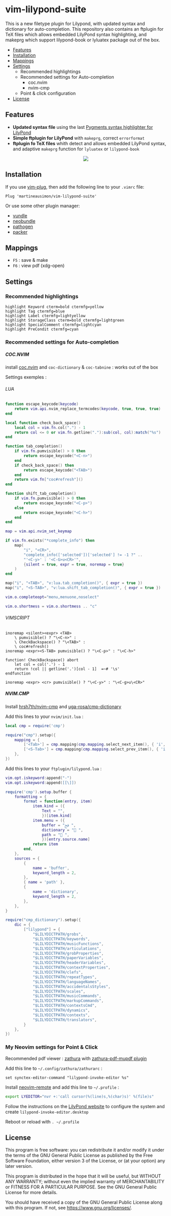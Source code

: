 # vim-lilypond-suite

This is a new filetype plugin for Lilypond, with updated syntax and dictionary for auto-completion. This repository also contains an ftplugin for TeX files which allows embedded LilyPond syntax highlighting, and makeprg which support lilypond-book or lyluatex package out of the box.

* [Features](#Features)
* [Installation](#Installation)
* [Mappings](#Mappings)
* [Settings](#Settings)
	* Recommended highlightings
	* Recommended settings for Auto-completion
		* coc.nvim
		* nvim-cmp
	* Point & click configuration
* [License](#License)

## Features

* **Updated syntax file** using the last [Pygments syntax highlighter for LilyPond](https://github.com/pygments/pygments/blob/master/pygments/lexers/_lilypond_builtins.py)
* **Simple ftplugin for LilyPond** with `makeprg`, correct `errorformat`
* **ftplugin fo TeX files** whith detect and allows embedded LilyPond syntax, and adaptive `makeprg` function for `lyluatex` or `lilypond-book`

<p align="center">
<img src="https://github.com/martineausimon/vim-lilypond-suite/blob/main/screenshoot.png">
</p>

## Installation

If you use [vim-plug](https://github.com/junegunn/vim-plug), then add the following line to your `.vimrc` file:

```vim
Plug 'martineausimon/vim-lilypond-suite'
```

Or use some other plugin manager:

* [vundle](https://github.com/gmarik/vundle)
* [neobundle](https://github.com/Shougo/neobundle.vim)
* [pathogen](https://github.com/tpope/vim-pathogen)
* [packer](https://github.com/wbthomason/packer.nvim)

## Mappings

* `F5` : save & make
* `F6` : view pdf (xdg-open)

## Settings

### Recommended highlightings

```vim
highlight Keyword cterm=bold ctermfg=yellow
highlight Tag ctermfg=blue
highlight Label ctermfg=lightyellow
highlight StorageClass cterm=bold ctermfg=lightgreen
highlight SpecialComment ctermfg=lightcyan
highlight PreCondit ctermfg=cyan
```

### Recommended settings for Auto-completion

##### COC.NVIM 

install [coc.nvim](https://github.com/neoclide/coc.nvim) and `coc-dictionary` & `coc-tabnine` : works out of the box

Settings exemples :

###### LUA

```lua
function escape_keycode(keycode)
	return vim.api.nvim_replace_termcodes(keycode, true, true, true)
end

local function check_back_space()
	local col = vim.fn.col(".") - 1
	return col <= 0 or vim.fn.getline("."):sub(col, col):match("%s")
end

function tab_completion()
	if vim.fn.pumvisible() > 0 then
		return escape_keycode("<C-n>")
	end
	if check_back_space() then
		return escape_keycode("<TAB>")
	end
	return vim.fn["coc#refresh"]()
end

function shift_tab_completion()
	if vim.fn.pumvisible() > 0 then
		return escape_keycode("<C-p>")
	else
		return escape_keycode("<C-h>")
	end
end

map = vim.api.nvim_set_keymap

if vim.fn.exists("*complete_info") then
	map(
		"i", "<CR>", 
		"complete_info(['selected'])['selected'] != -1 ?" ..
		"'<C-y>' : '<C-G>u<CR>'", 
		{silent = true, expr = true, noremap = true}
	)
end

map("i", "<TAB>", "v:lua.tab_completion()", { expr = true })
map("i", "<S-TAB>", "v:lua.shift_tab_completion()", { expr = true })

vim.o.completeopt="menu,menuone,noselect"

vim.o.shortmess = vim.o.shortmess .. "c"
```

###### VIMSCRIPT

```vim
inoremap <silent><expr> <TAB>
	\ pumvisible() ? "\<C-n>" :
	\ CheckBackspace() ? "\<TAB>" :
	\ coc#refresh()
inoremap <expr><S-TAB> pumvisible() ? "\<C-p>" : "\<C-h>"

function! CheckBackspace() abort
	let col = col('.') - 1
	return !col || getline('.')[col - 1]  =~# '\s'
endfunction

inoremap <expr> <cr> pumvisible() ? "\<C-y>" : "\<C-g>u\<CR>"
```
##### NVIM.CMP

Install [hrsh7th/nvim-cmp](https://github.com/hrsh7th/nvim-cmp) and [uga-rosa/cmp-dictionary](https://github.com/uga-rosa/cmp-dictionary)

Add this lines to your `nvim/init.lua` :

```lua
local cmp = require('cmp')

require("cmp").setup({
	mapping = {
		['<Tab>'] = cmp.mapping(cmp.mapping.select_next_item(), { 'i', 's' }),
		['<S-Tab>'] = cmp.mapping(cmp.mapping.select_prev_item(), { 'i', 's' }),
	},
})
```

Add this lines to your `ftplugin/lilypond.lua` :

```lua
vim.opt.iskeyword:append("-")
vim.opt.iskeyword:append([[\]])

require('cmp').setup.buffer {
	formatting = {
		format = function(entry, item)
			item.kind = ({
				Text = "",
				})[item.kind]
			item.menu = ({
				buffer = "ﰮ ",
				dictionary = " ",
				path = " ",
				})[entry.source.name]
			return item
		end,
	},
	sources = {
		{ 
			name = 'buffer',
			keyword_length = 2,
		},
		{ name = 'path' },
		{ 
			name = 'dictionary',
			keyword_length = 2,
		},
	},
}

require("cmp_dictionary").setup({
	dic = {
		["lilypond"] = {
			"$LILYDICTPATH/grobs",
			"$LILYDICTPATH/keywords",
			"$LILYDICTPATH/musicFunctions",
			"$LILYDICTPATH/articulations",
			"$LILYDICTPATH/grobProperties",
			"$LILYDICTPATH/paperVariables",
			"$LILYDICTPATH/headerVariables",
			"$LILYDICTPATH/contextProperties",
			"$LILYDICTPATH/clefs",
			"$LILYDICTPATH/repeatTypes",
			"$LILYDICTPATH/languageNames",
			"$LILYDICTPATH/accidentalsStyles",
			"$LILYDICTPATH/scales",
			"$LILYDICTPATH/musicCommands",
			"$LILYDICTPATH/markupCommands",
			"$LILYDICTPATH/contextsCmd",
			"$LILYDICTPATH/dynamics",
			"$LILYDICTPATH/contexts",
			"$LILYDICTPATH/translators",
		}
	},
})
```

### My Neovim settings for Point & Click

Recommended pdf viewer : [zathura](https://pwmt.org/projects/zathura/) with [zathura-pdf-mupdf plugin](https://pwmt.org/projects/zathura-pdf-mupdf/)

Add this line to `~/.config/zathura/zathurarc` :

	set synctex-editor-command "lilypond-invoke-editor %s"

Install [neovim-remote](https://github.com/mhinz/neovim-remote) and add this line to `~/.profile` :

```bash
export LYEDITOR="nvr +:'call cursor(%(line)s,%(char)s)' %(file)s"
```

Follow the instructions on the [LilyPond website](https://lilypond.org/doc/v2.23/Documentation/usage/configuring-the-system-for-point-and-click#) to configure the system and create `lilypond-invoke-editor.desktop`

Reboot or reload with `. ~/.profile`

## License

This program is free software: you can redistribute it and/or modify it under the terms of the GNU General Public License as published by the Free Software Foundation, either version 3 of the License, or (at your option) any later version.

This program is distributed in the hope that it will be useful, but WITHOUT ANY WARRANTY; without even the implied warranty of MERCHANTABILITY or FITNESS FOR A PARTICULAR PURPOSE.  See the GNU General Public License for more details.

You should have received a copy of the GNU General Public License along with this program.  If not, see <https://www.gnu.org/licenses/>.
